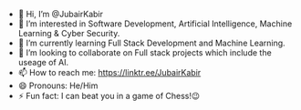 - 👋 Hi, I’m @JubairKabir
- 👀 I’m interested in Software Development, Artificial Intelligence, Machine Learning & Cyber Security.
- 🌱 I’m currently learning Full Stack Development and Machine Learning.
- 💞️ I’m looking to collaborate on Full stack projects which include the useage of AI.
- 📫 How to reach me: https://linktr.ee/JubairKabir
- 😄 Pronouns: He/Him
- ⚡ Fun fact: I can beat you in a game of Chess!😉

<!---
JubairKabir/JubairKabir is a ✨ special ✨ repository because its `README.md` (this file) appears on your GitHub profile.
You can click the Preview link to take a look at your changes.
--->
